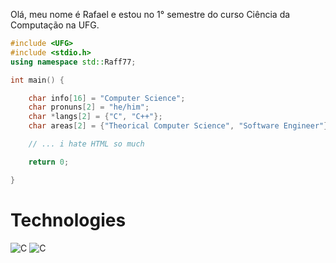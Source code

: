 Olá, meu nome é Rafael e estou no 1° semestre do curso Ciência da Computação na UFG.

```C++
#include <UFG>
#include <stdio.h>
using namespace std::Raff77;

int main() {

    char info[16] = "Computer Science";
    char pronuns[2] = "he/him";
    char *langs[2] = {"C", "C++"};
    char areas[2] = {"Theorical Computer Science", "Software Engineer"};

    // ... i hate HTML so much

    return 0;

}
```

# Technologies

![C](https://img.shields.io/badge/-%2300599C.svg?style=for-the-badge&logo=c&logoColor=white)
![C](https://img.shields.io/badge/++-%2300600C.svg?style=for-the-badge&logo=c&logoColor=white)

